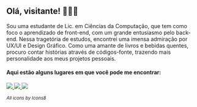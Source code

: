 ## Olá, visitante! 👋👩‍💻

Sou uma estudante de Lic. em Ciências da Computação, que tem como foco o aprendizado de front-end, com um grande entusiasmo pelo back-end. 
Nessa tragetória de estudos, encontrei uma imensa admiração por UX/UI e Design Gráfico.
Como uma amante de livros e bebidas quentes, procuro contar histórias através de códigos-fonte, trazendo mais personalidade aos meus projetos pessoais.

#### Aqui estão alguns lugares em que você pode me encontrar:

<a href="https://twitter.com/annemustlive" target="_blank"> <img src="https://img.icons8.com/bubbles/50/000000/twitter-circled.png"> </a>
<a href="https://instagram.com/annemustlive" target="_blank"> <img src="https://img.icons8.com/bubbles/50/000000/instagram.png"> </a>
<a href="https://www.linkedin.com/in/fabiannecosta/" target="_blank"> <img src="https://img.icons8.com/bubbles/50/000000/linkedin.png"> </a>

*<sup>All icons by Icons8</sup>*
